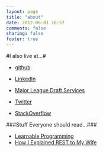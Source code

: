 ```yaml
---
layout: page
title: "about"
date: 2012-06-01 16:57
comments: false
sharing: false
footer: true
---
```


#I also live at...#

* [github](https://github.com/adamjonas)

* [LinkedIn](http://www.linkedin.com/in/ajonas)

* [Major League Draft Services](http://mldraft.com)

* [Twitter](https://twitter.com/adamcjonas)

* [StackOverflow](http://stackoverflow.com/users/1496757/a-jonas)


###Stuff Everyone should read...###
  - [Learnable Programming](http://worrydream.com/LearnableProgramming/)
  - [How I Explained REST to My Wife](http://tomayko.com/writings/rest-to-my-wife)